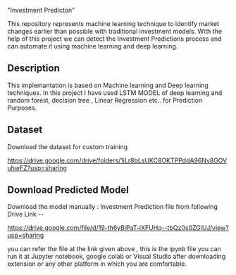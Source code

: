 "Investment Predicton"

This repository represents machine learning technique to identify market changes earlier than possible with traditional investment models.
With the help of this project we can detect the Investment Predictions process and can automate it using machine learning and deep learning.


 ## Description

This implemantation is based on Machine learning and Deep learning techniques.
In this project I have used LSTM MODEL of deep learning and random forest, decision tree , Linear Regression etc.. for Prediction Purposes.


## Dataset

Download the dataset for custom training

https://drive.google.com/drive/folders/1iLr8bLsUKC8OKTPPddA96Ny8GOVuhwFZ?usp=sharing


## Download Predicted Model

Download the model manually : Investment Prediction file from following Drive Link --

https://drive.google.com/file/d/19-th6yBiPaT-iXFUHq--tbQz0s0ZGlUJ/view?usp=sharing

you can refer the file at the link given above , this is the ipynb file you can run it at Jupyter notebook, google colab or Visual Studio after downloading extension 
or any other platform in which you are comfortable.
